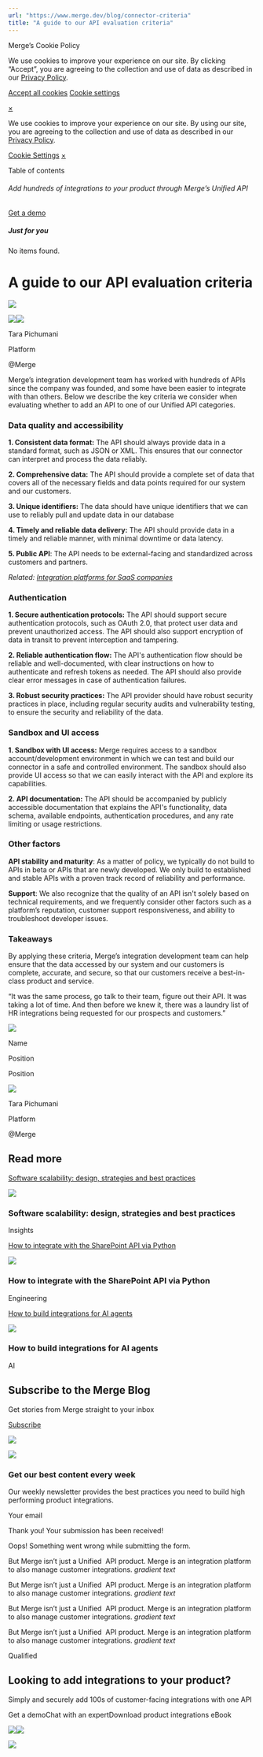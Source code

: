 ```yaml
---
url: "https://www.merge.dev/blog/connector-criteria"
title: "A guide to our API evaluation criteria"
---
```


Merge’s Cookie Policy

We use cookies to improve your experience on our site. By clicking “Accept”, you are agreeing to the collection and use of data as described in our [Privacy Policy](https://www.merge.dev/legal/privacy-policy).

[Accept all cookies](https://www.merge.dev/blog/connector-criteria#) [Cookie settings](https://www.merge.dev/cookie-settings)

[×](https://www.merge.dev/blog/connector-criteria#)

We use cookies to improve your experience on our site. By using our site, you are agreeing to the collection and use of data as described in our [Privacy Policy](https://www.merge.dev/legal/privacy-policy).

[Cookie Settings](https://www.merge.dev/archive/cookie-settings) [×](https://www.merge.dev/blog/connector-criteria#)

Table of contents

###### Add hundreds of integrations to your product through Merge’s Unified API

[Get a demo](https://www.merge.dev/get-in-touch?utm_btn=dr-page-blog%2Fconnector-criteria)

##### Just for you

No items found.

# A guide to our API evaluation criteria

![](https://cdn.prod.website-files.com/62796ab9647626cbab663f42/6733d8267dbabfb2ed0ef67b_22.webp)

![](https://cdn.prod.website-files.com/624b192df0b0151225c10026/67bb20bbddb103e7c31a2af4_author-1.jpeg)![](https://cdn.prod.website-files.com/62796ab9647626cbab663f42/64dd5386c76737747f70a31f_62eff2d2629f1847dc5f93fb_tara-pichumani%2520(1).webp)

Tara Pichumani

Platform

@Merge

Merge’s integration development team has worked with hundreds of APIs since the company was founded, and some have been easier to integrate with than others. Below we describe the key criteria we consider when evaluating whether to add an API to one of our Unified API categories.

### **Data quality and accessibility**

**1\. Consistent data format:** The API should always provide data in a standard format, such as JSON or XML. This ensures that our connector can interpret and process the data reliably.

**2\. Comprehensive data:** The API should provide a complete set of data that covers all of the necessary fields and data points required for our system and our customers.

**3\. Unique identifiers:** The data should have unique identifiers that we can use to reliably pull and update data in our database

**4\. Timely and reliable data delivery:** The API should provide data in a timely and reliable manner, with minimal downtime or data latency.

**5\. Public API**: The API needs to be external-facing and standardized across customers and partners.

_Related:_ [_Integration platforms for SaaS companies_](https://www.merge.dev/blog/integration-platform-b2b-saas)

### **Authentication**

**1\. Secure authentication protocols:** The API should support secure authentication protocols, such as OAuth 2.0, that protect user data and prevent unauthorized access. The API should also support encryption of data in transit to prevent interception and tampering.

**2\. Reliable authentication flow:** The API's authentication flow should be reliable and well-documented, with clear instructions on how to authenticate and refresh tokens as needed. The API should also provide clear error messages in case of authentication failures.

**3\. Robust security practices:** The API provider should have robust security practices in place, including regular security audits and vulnerability testing, to ensure the security and reliability of the data.

### **Sandbox and UI access**

**1\. Sandbox with UI access:** Merge requires access to a sandbox account/development environment in which we can test and build our connector in a safe and controlled environment. The sandbox should also provide UI access so that we can easily interact with the API and explore its capabilities.

**2\. API documentation:** The API should be accompanied by publicly accessible documentation that explains the API's functionality, data schema, available endpoints, authentication procedures, and any rate limiting or usage restrictions.

### **Other factors**

**API stability and maturity**: As a matter of policy, we typically do not build to APIs in beta or APIs that are newly developed. We only build to established and stable APIs with a proven track record of reliability and performance.

**Support**: We also recognize that the quality of an API isn't solely based on technical requirements, and we frequently consider other factors such as a platform’s reputation, customer support responsiveness, and ability to troubleshoot developer issues.

### **Takeaways**

By applying these criteria, Merge’s integration development team can help ensure that the data accessed by our system and our customers is complete, accurate, and secure, so that our customers receive a best-in-class product and service.

“It was the same process, go talk to their team, figure out their API. It was taking a lot of time. And then before we knew it, there was a laundry list of HR integrations being requested for our prospects and customers.”

![](https://cdn.prod.website-files.com/plugins/Basic/assets/placeholder.60f9b1840c.svg)

Name

Position

Position

![](https://cdn.prod.website-files.com/plugins/Basic/assets/placeholder.60f9b1840c.svg)

Tara Pichumani

Platform

@Merge

## Read more

[Software scalability: design, strategies and best practices](https://www.merge.dev/blog/software-scalability)

![](https://cdn.prod.website-files.com/62796ab9647626cbab663f42/67d8578f0b3a81cb7b7c635a_Blog%20Header%20Brand%20Refresh%20(2).png)

### Software scalability: design, strategies and best practices

Insights

[How to integrate with the SharePoint API via Python](https://www.merge.dev/blog/sharepoint-api-python)

![](https://cdn.prod.website-files.com/62796ab9647626cbab663f42/67f5b2d1e5322f98bcf08952_Blog%20Header%20Brand%20Refresh%20(1).jpg)

### How to integrate with the SharePoint API via Python

Engineering

[How to build integrations for AI agents](https://www.merge.dev/blog/ai-agent-integrations)

![](https://cdn.prod.website-files.com/62796ab9647626cbab663f42/67d9ca5e423a87d4859f5726_AI%20product%20strategy.png)

### How to build integrations for AI agents

AI

## Subscribe to the Merge Blog

Get stories from Merge straight to your inbox

[Subscribe](https://www.merge.dev/get-in-touch?utm_btn=dr-page-root)

![](https://cdn.prod.website-files.com/624b192df0b0151225c10026/67a0696c88fcb6b1a1d8ad6f_CTA%20Background%20Logo.svg)

![](https://cdn.prod.website-files.com/624b192df0b0151225c10026/67b45ba027fc65a2262dc95d_cta-bg.svg)

### Get our best content every week

Our weekly newsletter provides the best practices you need to build high performing product integrations.

Your email

Thank you! Your submission has been received!

Oops! Something went wrong while submitting the form.

But Merge isn’t just a Unified  API product. Merge is an integration platform to also manage customer integrations. _gradient text_

But Merge isn’t just a Unified  API product. Merge is an integration platform to also manage customer integrations. _gradient text_

But Merge isn’t just a Unified  API product. Merge is an integration platform to also manage customer integrations. _gradient text_

But Merge isn’t just a Unified  API product. Merge is an integration platform to also manage customer integrations. _gradient text_

Qualified

## Looking to add integrations to your product?

Simply and securely add 100s of customer-facing integrations with one API

Get a demoChat with an expertDownload product integrations eBook

![](https://t.co/1/i/adsct?bci=4&dv=America%2FAdak%26en-US%2Cen%26Google%20Inc.%26Linux%20x86_64%26255%261280%261024%264%2624%261280%261024%260%26na&eci=3&event=%7B%7D&event_id=7675463c-f4d2-41f8-bbd0-1d60741f3332&integration=gtm&p_id=Twitter&p_user_id=0&pl_id=c413a40a-fda4-49c7-b93e-e15369245119&tw_document_href=https%3A%2F%2Fwww.merge.dev%2Fblog%2Fconnector-criteria&tw_iframe_status=0&txn_id=o7z1d&type=javascript&version=2.3.33)![](https://analytics.twitter.com/1/i/adsct?bci=4&dv=America%2FAdak%26en-US%2Cen%26Google%20Inc.%26Linux%20x86_64%26255%261280%261024%264%2624%261280%261024%260%26na&eci=3&event=%7B%7D&event_id=7675463c-f4d2-41f8-bbd0-1d60741f3332&integration=gtm&p_id=Twitter&p_user_id=0&pl_id=c413a40a-fda4-49c7-b93e-e15369245119&tw_document_href=https%3A%2F%2Fwww.merge.dev%2Fblog%2Fconnector-criteria&tw_iframe_status=0&txn_id=o7z1d&type=javascript&version=2.3.33)

![](https://bat.bing.com/action/0?ti=343102454&tm=gtm002&Ver=2&mid=319cf4b9-ab63-4ceb-a71d-27e2c94087a4&bo=2&sid=8a1ed1603e8c11f0834c473ede0bcbd4&vid=8a1efb703e8c11f088641bc1fd807763&vids=1&msclkid=N&pi=918639831&lg=en-US&sw=1280&sh=1024&sc=24&tl=A%20guide%20to%20our%20API%20evaluation%20criteria&p=https%3A%2F%2Fwww.merge.dev%2Fblog%2Fconnector-criteria&r=&lt=503&evt=pageLoad&sv=1&asc=G&cdb=AQAQ&rn=932737)